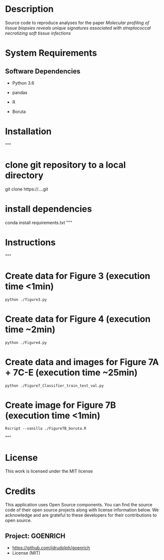 # Description
Source code to reproduce analyses for the paper *Molecular profiling of tissue biopsies reveals unique signatures associated with streptococcal necrotizing soft tissue infections*

# System Requirements
## Software Dependencies
- Python 3.6
- pandas

- R 
- Boruta

# Installation
"""
# clone git repository to a local directory
git clone https://....git

# install dependencies
conda install requirements.txt
"""

# Instructions
"""
# Create data for Figure 3 (execution time <1min)

    python ./figure3.py

# Create data for Figure 4 (execution time ~2min)

    python ./Figure4.py

# Create data and images for Figure 7A + 7C-E (execution time ~25min)

    python ./Figure7_Classifier_train_test_val.py

# Create image for Figure 7B (execution time <1min)

    Rscript --vanilla ./Figure7B_boruta.R

"""



# License
This work is licensed under the MIT license

# Credits
This application uses Open Source components. You can find the source code of their open source projects along with license information below. We acknowledge and are grateful to these developers for their contributions to open source.

## Project: GOENRICH
- https://github.com/jdrudolph/goenrich
- License (MIT)